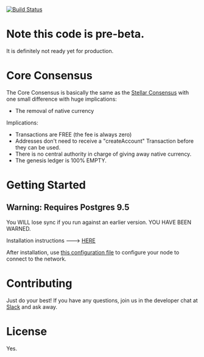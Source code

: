 [![Build Status](https://travis-ci.org/stellar/stellar-core.svg?branch=auto)](https://travis-ci.org/stellar/stellar-core)

# Note this code is pre-beta. 
It is definitely not ready yet for production.
 
# Core Consensus

The Core Consensus is basically the same as the [Stellar Consensus](http://www.stellar.org/galaxy) with one small difference with huge implications:

- The removal of native currency

Implications:

- Transactions are FREE (the fee is always zero)
- Addresses don't need to receive a "createAccount" Transaction before they can be used.
- There is no central authority in charge of giving away native currency.
- The genesis ledger is 100% EMPTY.

# Getting Started

## Warning: Requires Postgres 9.5

You WILL lose sync if you run against an earlier version. YOU HAVE BEEN WARNED.

Installation instructions ---> [HERE](https://github.com/buhrmi/core/blob/master/INSTALL.md)

After installation, use [this configuration file](https://github.com/buhrmi/core/blob/master/docs/open-core.cfg) to configure your node to connect to the network.
 

# Contributing

Just do your best! If you have any questions, join us in the developer chat at [Slack](https://stellar-public.slack.com/messages/dev/) and ask away.

# License

Yes.
